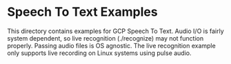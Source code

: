 # Speech To Text Examples

This directory contains examples for GCP Speech To Text. Audio I/O is fairly system dependent, so live recognition (./recognize) may not function properly. Passing audio files is OS agnostic. The live recognition example only supports live recording on Linux systems using pulse audio. 
